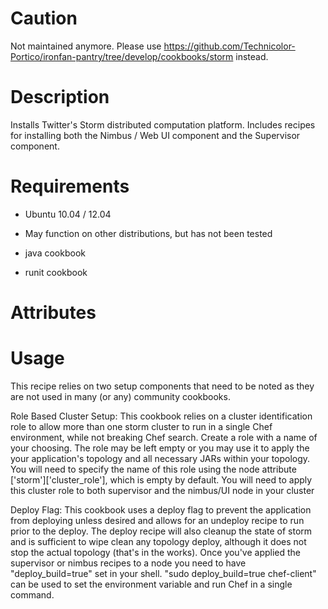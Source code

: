 Caution
=======
Not maintained anymore. Please use https://github.com/Technicolor-Portico/ironfan-pantry/tree/develop/cookbooks/storm instead.

Description
===========
Installs Twitter's Storm distributed computation platform.  Includes recipes for installing
both the Nimbus / Web UI component and the Supervisor component.

Requirements
============
* Ubuntu 10.04 / 12.04
* May function on other distributions, but has not been tested

* java cookbook
* runit cookbook

Attributes
==========

Usage
=====

This recipe relies on two setup components that need to be noted as they are not used
in many (or any) community cookbooks.

Role Based Cluster Setup:
This cookbook relies on a cluster identification role to allow more than one storm cluster
to run in a single Chef environment, while not breaking Chef search.  Create a role with
a name of your choosing.  The role may be left empty or you may use it to apply the your
application's topology and all necessary JARs within your topology.  You will need to
specify the name of this role using the node attribute ['storm']['cluster_role'], which
is empty by default.  You will need to apply this cluster role to both supervisor and
the nimbus/UI node in your cluster

Deploy Flag:
This cookbook uses a deploy flag to prevent the application from deploying unless desired
and allows for an undeploy recipe to run prior to the deploy.  The deploy recipe will also
cleanup the state of storm and is sufficient to wipe clean any topology deploy, although
it does not stop the actual topology (that's in the works).  Once you've applied the
supervisor or nimbus recipes to a node you need to have "deploy_build=true" set in your
shell.  "sudo deploy_build=true chef-client" can be used to set the environment variable
and run Chef in a single command.